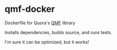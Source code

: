 # qmf-docker

Dockerfile for Quora's [QMF](https://github.com/quora/qmf) library

Installs dependencies, builds source, and runs tests.

I'm sure it can be optimized, but it works!

